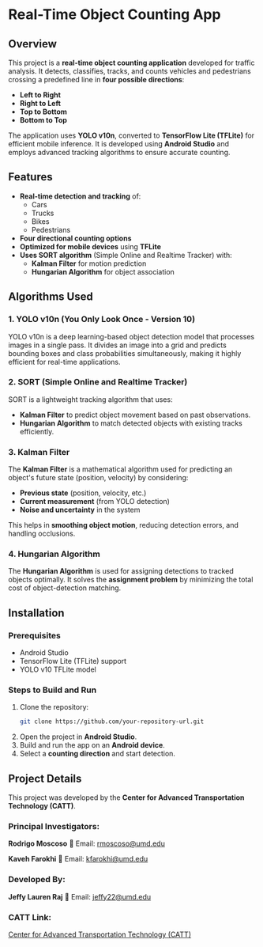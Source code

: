 # Real-Time Object Counting App

## Overview
This project is a **real-time object counting application** developed for traffic analysis. It detects, classifies, tracks, and counts vehicles and pedestrians crossing a predefined line in **four possible directions**:
- **Left to Right**
- **Right to Left**
- **Top to Bottom**
- **Bottom to Top**

The application uses **YOLO v10n**, converted to **TensorFlow Lite (TFLite)** for efficient mobile inference. It is developed using **Android Studio** and employs advanced tracking algorithms to ensure accurate counting.

## Features
- **Real-time detection and tracking** of:
  - Cars
  - Trucks
  - Bikes
  - Pedestrians
- **Four directional counting options**
- **Optimized for mobile devices** using **TFLite**
- **Uses SORT algorithm** (Simple Online and Realtime Tracker) with:
  - **Kalman Filter** for motion prediction
  - **Hungarian Algorithm** for object association

## Algorithms Used
### **1. YOLO v10n (You Only Look Once - Version 10)**
YOLO v10n is a deep learning-based object detection model that processes images in a single pass. It divides an image into a grid and predicts bounding boxes and class probabilities simultaneously, making it highly efficient for real-time applications.

### **2. SORT (Simple Online and Realtime Tracker)**
SORT is a lightweight tracking algorithm that uses:
- **Kalman Filter** to predict object movement based on past observations.
- **Hungarian Algorithm** to match detected objects with existing tracks efficiently.

### **3. Kalman Filter**
The **Kalman Filter** is a mathematical algorithm used for predicting an object's future state (position, velocity) by considering:
- **Previous state** (position, velocity, etc.)
- **Current measurement** (from YOLO detection)
- **Noise and uncertainty** in the system

This helps in **smoothing object motion**, reducing detection errors, and handling occlusions.

### **4. Hungarian Algorithm**
The **Hungarian Algorithm** is used for assigning detections to tracked objects optimally. It solves the **assignment problem** by minimizing the total cost of object-detection matching.

## Installation
### **Prerequisites**
- Android Studio
- TensorFlow Lite (TFLite) support
- YOLO v10 TFLite model

### **Steps to Build and Run**
1. Clone the repository:
   ```sh
   git clone https://github.com/your-repository-url.git
   ```
2. Open the project in **Android Studio**.
3. Build and run the app on an **Android device**.
4. Select a **counting direction** and start detection.

## Project Details
This project was developed by the **Center for Advanced Transportation Technology (CATT)**.

### **Principal Investigators:**
**Rodrigo Moscoso**
📧 Email: rmoscoso@umd.edu

**Kaveh Farokhi**
📧 Email: kfarokhi@umd.edu

### **Developed By:**
**Jeffy Lauren Raj**
📧 Email: jeffy22@umd.edu

### **CATT Link:**  
[Center for Advanced Transportation Technology (CATT)](https://catt.umd.edu/)
